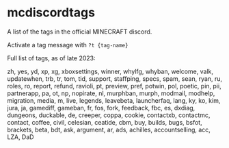 # mcdiscordtags
A list of the tags in the official MINECRAFT discord. 

Activate a tag message with `?t {tag-name}`

Full list of tags, as of late 2023:

zh, yes, yd, xp, xg, xboxsettings, winner,
whylfg, whyban, welcome, valk, updatewhen,
trb, tr, tom, tid, support, staffping, specs,
spam, sean, ryan, ru, roles, ro, report,
refund, ravioli, pt, preview, pref, potwin,
pol, poetic, pin, pii, partnerapp, pa, ot, np,
nopirate, nl, murphban, murph, modmail,
modhelp, migration, media, m, live, legends,
leavebeta, launcherfaq, lang, ky, ko, kim, jura,
ja, gamediff, gameban, fr, fos, fork, feedback,
fbc, es, dxdiag, dungeons, duckable,
de, creeper, coppa, cookie, contactxb,
contactmc, contact, coffee, civil, celesian,
ceatide, cbm, buy, builds, bugs, bsfot,
brackets, beta, bdt, ask, argument, ar, ads,
achilles, accountselling, acc, LZA, DaD
